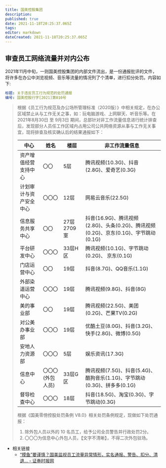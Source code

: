 ```yaml
---
title: 国美控股集团
description: 
published: true
date: 2021-11-18T20:25:37.065Z
tags: 
editor: markdown
dateCreated: 2021-11-18T20:25:37.065Z
---
```


## 审查员工网络流量并对内公布

2021年11月中旬，一则国美控股集团的内部文件流出，是一份通报批评的文件，将许多在办公中浏览视频、音乐等流量的情况列了个清单，进行扣分处罚。内容如下:

```YAML
标题: 关于违反员工行为规范的处罚通报
编号: 国美控股行字[2021]第010号
```

> 根据《员工行为规范及办公场所管理标准（2020版）》中相关规定，在办公区域禁止从与工作无关之事，如：玩电脑游戏、上网聊天、听音乐等。在 2021年8月30日 至 9月3日 期间，总部针对非工作流量信息进行统计排查后，发现部分人员任工作区域内占用公司公共网络资源从事与工作无关事宜，现将排查及核实确认后的结果通报如下：
>
> | 中心                   | 姓名             | 楼层       | 非工作流量信息                                                                      |
> | ---------------------- | ---------------- | ---------- | ----------------------------------------------------------------------------------- |
> | 资产增值经营支持中心   | 〇〇             | 5层        | 腾讯视频(10.3G)、抖音(2.8G)、爱奇艺(0.3G)                                           |
> | 计划审计与资产安全中心 | 〇〇〇           | 12层       | 网易云音乐(22.5G)                                                                   |
> | 信息服务共享中心       | 〇〇             | 27层2709室 | 抖音(16.9G)、腾讯视频(2.8G)、头条(0.2G)、腾讯视频(0.2G)、京东(0.1G)、字节跳动(0.1G) |
> | 平台研发中心           | 〇〇〇           | 33层H区    | 腾讯视频(10.1G)、字节跳动(0.2G)、 京东(0.1G)                                        |
> | 门店运营中心           | 〇〇             | 19层       | 抖音(8.7G)、QQ音乐(1.1G)                                                            |
> | 外部染道运营中心       | 〇〇〇           | 19层       | 腾讯视频(9.8G)、抖音(8G)                                                            |
> | 美的事业部             | 〇〇             | 19层       | 腾讯视频(22.5G)、美团(0.2G)、芒果TV(0.2G)                                           |
> | 对公美办事业部         | 〇〇〇           | 19层       | 优酷土豆(8.0G)、抖音(3.2G)、快手(2.8G)、微博(0.5G)                                  |
> | 安地人力资源部         | 〇〇〇           | 5层        | 娱乐资讯(17.3G)                                                                     |
> | 信息中心               | 〇〇〇(外包人员) | 33层G区    | 腾讯视频(7.5G)、抖音(5.4G)、酷狗音乐(1.1G)、字节跳动(0.3G)、拼多多(0.1G)            |
> | 督导检查中心           | 〇〇〇           | 18层       | 抖音(18.5G)、淘宝(0.3G)、字节跳动(0.3G)                                             |
>
> 根据《国美零傍控股处罚条例 V8.0》相关处罚条例规定，现做如下处罚通报：
>
> 1. 除外包人员以外的 10 名员工，给予公司全员警告并行政处罚2分。
> 2. 〇〇〇为信息中心外包人员，【文字不清晰】，不得二次外包驻场。

+ 相关链接
    + [“摸鱼”要谨慎？国美监视员工流量异常情形，实名通报、警告、扣分、清退… - 证券时报网](https://web.archive.org/web/20211120051655/https://news.stcn.com/sd/202111/t20211117_3877766.html)
